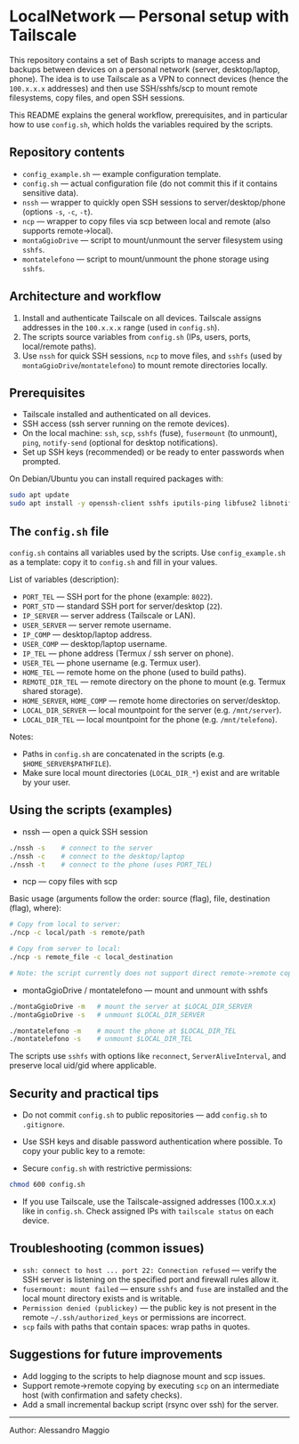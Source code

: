 # LocalNetwork — Personal setup with Tailscale

This repository contains a set of Bash scripts to manage access and backups between devices on a personal network (server, desktop/laptop, phone). The idea is to use Tailscale as a VPN to connect devices (hence the `100.x.x.x` addresses) and then use SSH/sshfs/scp to mount remote filesystems, copy files, and open SSH sessions.

This README explains the general workflow, prerequisites, and in particular how to use `config.sh`, which holds the variables required by the scripts.

## Repository contents

- `config_example.sh` — example configuration template.
- `config.sh` — actual configuration file (do not commit this if it contains sensitive data).
- `nssh` — wrapper to quickly open SSH sessions to server/desktop/phone (options `-s`, `-c`, `-t`).
- `ncp` — wrapper to copy files via scp between local and remote (also supports remote->local).
- `montaGgioDrive` — script to mount/unmount the server filesystem using `sshfs`.
- `montatelefono` — script to mount/unmount the phone storage using `sshfs`.

## Architecture and workflow

1. Install and authenticate Tailscale on all devices. Tailscale assigns addresses in the `100.x.x.x` range (used in `config.sh`).
2. The scripts source variables from `config.sh` (IPs, users, ports, local/remote paths).
3. Use `nssh` for quick SSH sessions, `ncp` to move files, and `sshfs` (used by `montaGgioDrive`/`montatelefono`) to mount remote directories locally.

## Prerequisites

- Tailscale installed and authenticated on all devices.
- SSH access (ssh server running on the remote devices).
- On the local machine: `ssh`, `scp`, `sshfs` (fuse), `fusermount` (to unmount), `ping`, `notify-send` (optional for desktop notifications).
- Set up SSH keys (recommended) or be ready to enter passwords when prompted.

On Debian/Ubuntu you can install required packages with:

```bash
sudo apt update
sudo apt install -y openssh-client sshfs iputils-ping libfuse2 libnotify-bin
```

## The `config.sh` file

`config.sh` contains all variables used by the scripts. Use `config_example.sh` as a template: copy it to `config.sh` and fill in your values.

List of variables (description):

- `PORT_TEL` — SSH port for the phone (example: `8022`).
- `PORT_STD` — standard SSH port for server/desktop (`22`).
- `IP_SERVER` — server address (Tailscale or LAN).
- `USER_SERVER` — server remote username.
- `IP_COMP` — desktop/laptop address.
- `USER_COMP` — desktop/laptop username.
- `IP_TEL` — phone address (Termux / ssh server on phone).
- `USER_TEL` — phone username (e.g. Termux user).
- `HOME_TEL` — remote home on the phone (used to build paths).
- `REMOTE_DIR_TEL` — remote directory on the phone to mount (e.g. Termux shared storage).
- `HOME_SERVER`, `HOME_COMP` — remote home directories on server/desktop.
- `LOCAL_DIR_SERVER` — local mountpoint for the server (e.g. `/mnt/server`).
- `LOCAL_DIR_TEL` — local mountpoint for the phone (e.g. `/mnt/telefono`).

Notes:
- Paths in `config.sh` are concatenated in the scripts (e.g. `$HOME_SERVER$PATHFILE`).
- Make sure local mount directories (`LOCAL_DIR_*`) exist and are writable by your user.

## Using the scripts (examples)

- nssh — open a quick SSH session

```bash
./nssh -s    # connect to the server
./nssh -c    # connect to the desktop/laptop
./nssh -t    # connect to the phone (uses PORT_TEL)
```

- ncp — copy files with scp

Basic usage (arguments follow the order: source (flag), file, destination (flag), where):

```bash
# Copy from local to server:
./ncp -c local/path -s remote/path

# Copy from server to local:
./ncp -s remote_file -c local_destination

# Note: the script currently does not support direct remote->remote copying (remote host to another remote host)
```

- montaGgioDrive / montatelefono — mount and unmount with sshfs

```bash
./montaGgioDrive -m   # mount the server at $LOCAL_DIR_SERVER
./montaGgioDrive -s   # unmount $LOCAL_DIR_SERVER

./montatelefono -m    # mount the phone at $LOCAL_DIR_TEL
./montatelefono -s    # unmount $LOCAL_DIR_TEL
```

The scripts use `sshfs` with options like `reconnect`, `ServerAliveInterval`, and preserve local uid/gid where applicable.

## Security and practical tips

- Do not commit `config.sh` to public repositories — add `config.sh` to `.gitignore`.
- Use SSH keys and disable password authentication where possible. To copy your public key to a remote:

- Secure `config.sh` with restrictive permissions:

```bash
chmod 600 config.sh
```

- If you use Tailscale, use the Tailscale-assigned addresses (100.x.x.x) like in `config.sh`. Check assigned IPs with `tailscale status` on each device.

## Troubleshooting (common issues)

- `ssh: connect to host ... port 22: Connection refused` — verify the SSH server is listening on the specified port and firewall rules allow it.
- `fusermount: mount failed` — ensure `sshfs` and `fuse` are installed and the local mount directory exists and is writable.
- `Permission denied (publickey)` — the public key is not present in the remote `~/.ssh/authorized_keys` or permissions are incorrect.
- `scp` fails with paths that contain spaces: wrap paths in quotes.

## Suggestions for future improvements

- Add logging to the scripts to help diagnose mount and scp issues.
- Support remote->remote copying by executing `scp` on an intermediate host (with confirmation and safety checks).
- Add a small incremental backup script (rsync over ssh) for the server.

---

Author: Alessandro Maggio
